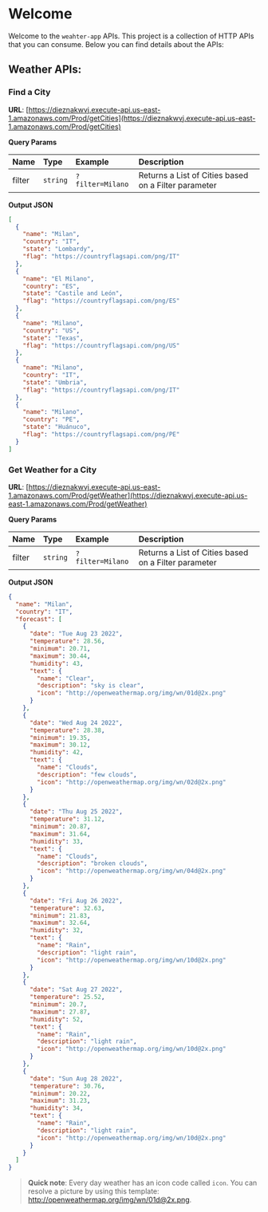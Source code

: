 # Welcome

Welcome to the `weahter-app` APIs. This project is a collection of HTTP APIs 
that you can consume. Below you can find details about the APIs:

## Weather APIs:

### Find a City

**URL**: [https://dieznakwvj.execute-api.us-east-1.amazonaws.com/Prod/getCities](https://dieznakwvj.execute-api.us-east-1.amazonaws.com/Prod/getCities)

**Query Params**

| Name | Type | Example | Description | 
| :--- | :--- | :--- | :--- |
| filter | `string` | `?filter=Milano` | Returns a List of Cities based on a Filter parameter |

**Output JSON**

```json
[
  {
    "name": "Milan",
    "country": "IT",
    "state": "Lombardy",
    "flag": "https://countryflagsapi.com/png/IT"
  },
  {
    "name": "El Milano",
    "country": "ES",
    "state": "Castile and León",
    "flag": "https://countryflagsapi.com/png/ES"
  },
  {
    "name": "Milano",
    "country": "US",
    "state": "Texas",
    "flag": "https://countryflagsapi.com/png/US"
  },
  {
    "name": "Milano",
    "country": "IT",
    "state": "Umbria",
    "flag": "https://countryflagsapi.com/png/IT"
  },
  {
    "name": "Milano",
    "country": "PE",
    "state": "Huánuco",
    "flag": "https://countryflagsapi.com/png/PE"
  }
]
```

### Get Weather for a City

**URL**: [https://dieznakwvj.execute-api.us-east-1.amazonaws.com/Prod/getWeather](https://dieznakwvj.execute-api.us-east-1.amazonaws.com/Prod/getWeather)

**Query Params**

| Name | Type | Example | Description | 
| :--- | :--- | :--- | :--- |
| filter | `string` | `?filter=Milano` | Returns a List of Cities based on a Filter parameter |

**Output JSON**

```json
{
  "name": "Milan",
  "country": "IT",
  "forecast": [
    {
      "date": "Tue Aug 23 2022",
      "temperature": 28.56,
      "minimum": 20.71,
      "maximum": 30.44,
      "humidity": 43,
      "text": {
        "name": "Clear",
        "description": "sky is clear",
        "icon": "http://openweathermap.org/img/wn/01d@2x.png"
      }
    },
    {
      "date": "Wed Aug 24 2022",
      "temperature": 28.38,
      "minimum": 19.35,
      "maximum": 30.12,
      "humidity": 42,
      "text": {
        "name": "Clouds",
        "description": "few clouds",
        "icon": "http://openweathermap.org/img/wn/02d@2x.png"
      }
    },
    {
      "date": "Thu Aug 25 2022",
      "temperature": 31.12,
      "minimum": 20.87,
      "maximum": 31.64,
      "humidity": 33,
      "text": {
        "name": "Clouds",
        "description": "broken clouds",
        "icon": "http://openweathermap.org/img/wn/04d@2x.png"
      }
    },
    {
      "date": "Fri Aug 26 2022",
      "temperature": 32.63,
      "minimum": 21.83,
      "maximum": 32.64,
      "humidity": 32,
      "text": {
        "name": "Rain",
        "description": "light rain",
        "icon": "http://openweathermap.org/img/wn/10d@2x.png"
      }
    },
    {
      "date": "Sat Aug 27 2022",
      "temperature": 25.52,
      "minimum": 20.7,
      "maximum": 27.87,
      "humidity": 52,
      "text": {
        "name": "Rain",
        "description": "light rain",
        "icon": "http://openweathermap.org/img/wn/10d@2x.png"
      }
    },
    {
      "date": "Sun Aug 28 2022",
      "temperature": 30.76,
      "minimum": 20.22,
      "maximum": 31.23,
      "humidity": 34,
      "text": {
        "name": "Rain",
        "description": "light rain",
        "icon": "http://openweathermap.org/img/wn/10d@2x.png"
      }
    }
  ]
}
```

 > **Quick note**: Every day weather has an icon code called `icon`. You can resolve a picture
 by using this template: http://openweathermap.org/img/wn/01d@2x.png. <br />